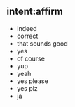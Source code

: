 ## intent:affirm
- indeed
- correct
- that sounds good
- yes
- of course
- yup
- yeah
- yes please
- yes plz
- ja

